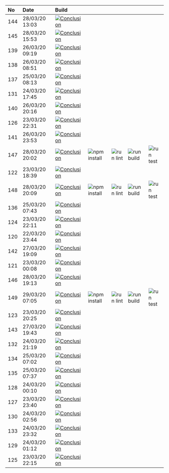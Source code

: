 | No  | Date           | Build                                                                                                                                                                 |                                                                      |                                                                |                                                                  |                                                                |
| :-- | :------------- | :-------------------------------------------------------------------------------------------------------------------------------------------------------------------- | :------------------------------------------------------------------- | :------------------------------------------------------------- | :--------------------------------------------------------------- | :------------------------------------------------------------- |
| 144 | 28/03/20 13:03 | [![Conclusion](https://img.shields.io/badge/build-pass-brightgreen)](https://github.com/e2e-boilerplate/cypress-typescript-webpack-chai-should/actions/runs/65373389) |                                                                      |                                                                |                                                                  |                                                                |
| 145 | 28/03/20 15:53 | [![Conclusion](https://img.shields.io/badge/build-pass-brightgreen)](https://github.com/e2e-boilerplate/cypress-typescript-webpack-chai-should/actions/runs/65439834) |                                                                      |                                                                |                                                                  |                                                                |
| 139 | 26/03/20 09:19 | [![Conclusion](https://img.shields.io/badge/build-pass-brightgreen)](https://github.com/e2e-boilerplate/cypress-typescript-webpack-chai-should/actions/runs/63809953) |                                                                      |                                                                |                                                                  |                                                                |
| 138 | 26/03/20 08:51 | [![Conclusion](https://img.shields.io/badge/build-pass-brightgreen)](https://github.com/e2e-boilerplate/cypress-typescript-webpack-chai-should/actions/runs/63789143) |                                                                      |                                                                |                                                                  |                                                                |
| 137 | 25/03/20 08:13 | [![Conclusion](https://img.shields.io/badge/build-pass-brightgreen)](https://github.com/e2e-boilerplate/cypress-typescript-webpack-chai-should/actions/runs/62974127) |                                                                      |                                                                |                                                                  |                                                                |
| 131 | 24/03/20 17:45 | [![Conclusion](https://img.shields.io/badge/build-pass-brightgreen)](https://github.com/e2e-boilerplate/cypress-typescript-webpack-chai-should/actions/runs/62548471) |                                                                      |                                                                |                                                                  |                                                                |
| 140 | 26/03/20 20:16 | [![Conclusion](https://img.shields.io/badge/build-pass-brightgreen)](https://github.com/e2e-boilerplate/cypress-typescript-webpack-chai-should/actions/runs/64225541) |                                                                      |                                                                |                                                                  |                                                                |
| 126 | 23/03/20 22:31 | [![Conclusion](https://img.shields.io/badge/build-pass-brightgreen)](https://github.com/e2e-boilerplate/cypress-typescript-webpack-chai-should/actions/runs/61904750) |                                                                      |                                                                |                                                                  |                                                                |
| 141 | 26/03/20 23:53 | [![Conclusion](https://img.shields.io/badge/build-pass-brightgreen)](https://github.com/e2e-boilerplate/cypress-typescript-webpack-chai-should/actions/runs/64316342) |                                                                      |                                                                |                                                                  |                                                                |
| 147 | 28/03/20 20:02 | [![Conclusion](https://img.shields.io/badge/build-pass-brightgreen)](https://github.com/e2e-boilerplate/cypress-typescript-webpack-chai-should/actions/runs/65533084) | ![npm install](https://img.shields.io/badge/npm-install-brightgreen) | ![run lint](https://img.shields.io/badge/run-lint-brightgreen) | ![run build](https://img.shields.io/badge/run-build-brightgreen) | ![run test](https://img.shields.io/badge/run-test-brightgreen) |
| 122 | 23/03/20 18:39 | [![Conclusion](https://img.shields.io/badge/build-pass-brightgreen)](https://github.com/e2e-boilerplate/cypress-typescript-webpack-chai-should/actions/runs/61793762) |                                                                      |                                                                |                                                                  |                                                                |
| 148 | 28/03/20 20:09 | [![Conclusion](https://img.shields.io/badge/build-pass-brightgreen)](https://github.com/e2e-boilerplate/cypress-typescript-webpack-chai-should/actions/runs/65544941) | ![npm install](https://img.shields.io/badge/npm-install-brightgreen) | ![run lint](https://img.shields.io/badge/run-lint-brightgreen) | ![run build](https://img.shields.io/badge/run-build-brightgreen) | ![run test](https://img.shields.io/badge/run-test-brightgreen) |
| 136 | 25/03/20 07:43 | [![Conclusion](https://img.shields.io/badge/build-pass-brightgreen)](https://github.com/e2e-boilerplate/cypress-typescript-webpack-chai-should/actions/runs/62952744) |                                                                      |                                                                |                                                                  |                                                                |
| 124 | 23/03/20 22:11 | [![Conclusion](https://img.shields.io/badge/build-pass-brightgreen)](https://github.com/e2e-boilerplate/cypress-typescript-webpack-chai-should/actions/runs/61899634) |                                                                      |                                                                |                                                                  |                                                                |
| 120 | 22/03/20 23:44 | [![Conclusion](https://img.shields.io/badge/build-pass-brightgreen)](https://github.com/e2e-boilerplate/cypress-typescript-webpack-chai-should/actions/runs/61145977) |                                                                      |                                                                |                                                                  |                                                                |
| 142 | 27/03/20 19:09 | [![Conclusion](https://img.shields.io/badge/build-pass-brightgreen)](https://github.com/e2e-boilerplate/cypress-typescript-webpack-chai-should/actions/runs/64974132) |                                                                      |                                                                |                                                                  |                                                                |
| 121 | 23/03/20 00:08 | [![Conclusion](https://img.shields.io/badge/build-pass-brightgreen)](https://github.com/e2e-boilerplate/cypress-typescript-webpack-chai-should/actions/runs/61150963) |                                                                      |                                                                |                                                                  |                                                                |
| 146 | 28/03/20 19:13 | [![Conclusion](https://img.shields.io/badge/build-pass-brightgreen)](https://github.com/e2e-boilerplate/cypress-typescript-webpack-chai-should/actions/runs/65521180) |                                                                      |                                                                |                                                                  |                                                                |
| 149 | 29/03/20 07:05 | [![Conclusion](https://img.shields.io/badge/build-pass-brightgreen)](https://github.com/e2e-boilerplate/cypress-typescript-webpack-chai-should/actions/runs/65777956) | ![npm install](https://img.shields.io/badge/npm-install-brightgreen) | ![run lint](https://img.shields.io/badge/run-lint-brightgreen) | ![run build](https://img.shields.io/badge/run-build-brightgreen) | ![run test](https://img.shields.io/badge/run-test-brightgreen) |
| 123 | 23/03/20 20:25 | [![Conclusion](https://img.shields.io/badge/build-pass-brightgreen)](https://github.com/e2e-boilerplate/cypress-typescript-webpack-chai-should/actions/runs/61853906) |                                                                      |                                                                |                                                                  |                                                                |
| 143 | 27/03/20 19:43 | [![Conclusion](https://img.shields.io/badge/build-pass-brightgreen)](https://github.com/e2e-boilerplate/cypress-typescript-webpack-chai-should/actions/runs/64985221) |                                                                      |                                                                |                                                                  |                                                                |
| 132 | 24/03/20 21:19 | [![Conclusion](https://img.shields.io/badge/build-pass-brightgreen)](https://github.com/e2e-boilerplate/cypress-typescript-webpack-chai-should/actions/runs/62659561) |                                                                      |                                                                |                                                                  |                                                                |
| 134 | 25/03/20 07:02 | [![Conclusion](https://img.shields.io/badge/build-pass-brightgreen)](https://github.com/e2e-boilerplate/cypress-typescript-webpack-chai-should/actions/runs/62928993) |                                                                      |                                                                |                                                                  |                                                                |
| 135 | 25/03/20 07:37 | [![Conclusion](https://img.shields.io/badge/build-pass-brightgreen)](https://github.com/e2e-boilerplate/cypress-typescript-webpack-chai-should/actions/runs/62951394) |                                                                      |                                                                |                                                                  |                                                                |
| 128 | 24/03/20 00:10 | [![Conclusion](https://img.shields.io/badge/build-pass-brightgreen)](https://github.com/e2e-boilerplate/cypress-typescript-webpack-chai-should/actions/runs/61947698) |                                                                      |                                                                |                                                                  |                                                                |
| 127 | 23/03/20 23:40 | [![Conclusion](https://img.shields.io/badge/build-pass-brightgreen)](https://github.com/e2e-boilerplate/cypress-typescript-webpack-chai-should/actions/runs/61932701) |                                                                      |                                                                |                                                                  |                                                                |
| 130 | 24/03/20 02:56 | [![Conclusion](https://img.shields.io/badge/build-pass-brightgreen)](https://github.com/e2e-boilerplate/cypress-typescript-webpack-chai-should/actions/runs/62011215) |                                                                      |                                                                |                                                                  |                                                                |
| 133 | 24/03/20 23:32 | [![Conclusion](https://img.shields.io/badge/build-pass-brightgreen)](https://github.com/e2e-boilerplate/cypress-typescript-webpack-chai-should/actions/runs/62712414) |                                                                      |                                                                |                                                                  |                                                                |
| 129 | 24/03/20 01:12 | [![Conclusion](https://img.shields.io/badge/build-pass-brightgreen)](https://github.com/e2e-boilerplate/cypress-typescript-webpack-chai-should/actions/runs/61972084) |                                                                      |                                                                |                                                                  |                                                                |
| 125 | 23/03/20 22:15 | [![Conclusion](https://img.shields.io/badge/build-pass-brightgreen)](https://github.com/e2e-boilerplate/cypress-typescript-webpack-chai-should/actions/runs/61899880) |                                                                      |                                                                |                                                                  |                                                                |